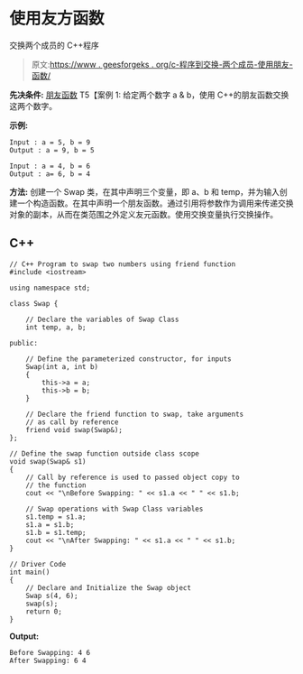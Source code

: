 # 使用友方函数

交换两个成员的 C++程序

> 原文:[https://www . geesforgeks . org/c-程序到交换-两个成员-使用朋友-函数/](https://www.geeksforgeeks.org/c-program-to-swap-two-members-using-friend-function/)

**先决条件:** [朋友函数](https://www.geeksforgeeks.org/friend-class-function-cpp/)
T5【案例 1:
给定两个数字 a & b，使用 C++的朋友函数交换这两个数字。

**示例:**

```
Input : a = 5, b = 9
Output : a = 9, b = 5

Input : a = 4, b = 6
Output : a= 6, b = 4
```

**方法:**
创建一个 Swap 类，在其中声明三个变量，即 a、b 和 temp，并为输入创建一个构造函数。在其中声明一个朋友函数。通过引用将参数作为调用来传递交换对象的副本，从而在类范围之外定义友元函数。使用交换变量执行交换操作。

## C++

```
// C++ Program to swap two numbers using friend function
#include <iostream>

using namespace std;

class Swap {

    // Declare the variables of Swap Class
    int temp, a, b;

public:

    // Define the parameterized constructor, for inputs
    Swap(int a, int b)
    {
        this->a = a;
        this->b = b;
    }

    // Declare the friend function to swap, take arguments
    // as call by reference
    friend void swap(Swap&);
};

// Define the swap function outside class scope
void swap(Swap& s1)
{
    // Call by reference is used to passed object copy to
    // the function
    cout << "\nBefore Swapping: " << s1.a << " " << s1.b;

    // Swap operations with Swap Class variables
    s1.temp = s1.a;
    s1.a = s1.b;
    s1.b = s1.temp;
    cout << "\nAfter Swapping: " << s1.a << " " << s1.b;
}

// Driver Code
int main()
{
    // Declare and Initialize the Swap object
    Swap s(4, 6);
    swap(s);
    return 0;
}
```

**Output:** 

```
Before Swapping: 4 6
After Swapping: 6 4
```